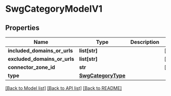 # SwgCategoryModelV1

## Properties
Name | Type | Description | Notes
------------ | ------------- | ------------- | -------------
**included_domains_or_urls** | **list[str]** |  | [optional] 
**excluded_domains_or_urls** | **list[str]** |  | [optional] 
**connector_zone_id** | **str** |  | [optional] 
**type** | [**SwgCategoryType**](SwgCategoryType.md) |  | 

[[Back to Model list]](../README.md#documentation-for-models) [[Back to API list]](../README.md#documentation-for-api-endpoints) [[Back to README]](../README.md)


